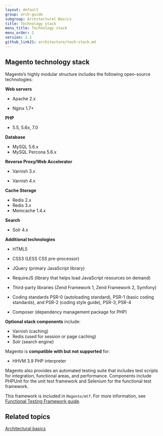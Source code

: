 ```yaml
---
layout: default
group: arch-guide
subgroup: Architectural Basics
title: Technology stack
menu_title: Technology stack
menu_order: 2
version: 2.1
github_link21: architecture/tech-stack.md
---
```

<h2>Magento technology stack</h2>

Magento’s highly modular structure includes the following open-source technologies:



<b>Web servers</b>

* Apache 2.x

* Nginx 1.7+


<b>PHP</b>

*  5.5, 5.6x, 7.0

<b>Database</b>

* MySQL 5.6.x
* MySQL Percona 5.6.x

<b>Reverse Proxy/Web Accelerator</b>

* Varnish 3.x

* Varnish 4.x


<b>Cache Storage</b>

* Redis 2.x
* Redis 3.x
* Memcache 1.4.x




<b>Search</b>

* Solr 4.x


<b>Additional technologies</b>



* HTML5

* CSS3 (LESS CSS pre-processor)

* JQuery (primary JavaScript library)

* RequireJS (library that helps load JavaScript resources on demand)
* Third-party libraries (Zend Framework 1, Zend Framework 2, Symfony)

* Coding standards PSR-0 (autoloading standard), PSR-1 (basic coding standards), and PSR-2 (coding style guide), PSR-3, PSR-4


* Composer (dependency management package for PHP) 




<b>Optional stack components</b> include:

* Varnish (caching)
* Redis (used for session or page caching)
* Solr (search engine)

Magento is <b>compatible with but not supported</b> for:

* HHVM 3.9 PHP interpreter 

Magento also provides an automated testing suite that includes test scripts for integration, functional areas, and performance. Components include PHPUnit for the unit test framework and Selenium for the functional test framework. 

This framework is included in `Magento/mtf`. For more information, see <a href="{{ site.gdeurl21 }}mtf/mtf_introduction.html">Functional Testing Framework guide</a>.

<h2>Related topics</h2>


<a href="{{ site.gdeurl21 }}architecture/archi_perspectives/ABasics_intro.html">Architectural basics</a>
